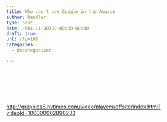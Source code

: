 ```yaml
---
title: Who can’t use Google in the Amazon
author: hendler
type: post
date: -001-11-30T00:00:00+00:00
draft: true
url: /?p=168
categories:
  - Uncategorized

---
```

&nbsp;

&nbsp;

&nbsp;

<http://graphics8.nytimes.com/video/players/offsite/index.html?videoId=100000002890230>